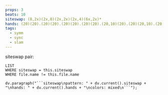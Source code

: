 ```yaml
---
props: 3
beats: 10
siteswap: (8,2x)(2x,0)(2x,2x)(2x,4)(6x,2x)*
hands: (20)(20).(20)(20).(20)(20).(20)(20).(20,10)(20).(20)(20,10).(20)(20).(20)(20).(20)(20).(20)(20).
tags:
  - symm
  - sync
  - slam
---
```


siteswap pair:
```dataview
LIST
WHERE siteswap = this.siteswap
WHERE file.name != this.file.name
```
```dataviewjs
dv.paragraph("```siteswap\npattern: " + dv.current().siteswap + "\nhands: " + dv.current().hands + "\ncolors: mixed\n```");
```
